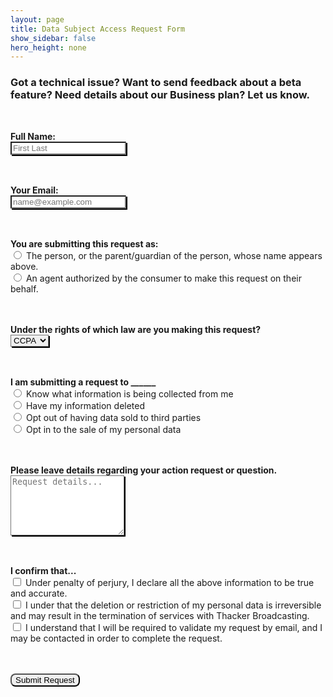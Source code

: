 ```yaml
---
layout: page
title: Data Subject Access Request Form
show_sidebar: false
hero_height: none
---
```

<style>
.div-class {
    margin-top:3rem;
}

.input {
    box-shadow: 2px 2px;
}

.input-radio {

}

.input-dropdown {

}

.button {
    border-radius: 0.5rem
}
</style>

<h3>Got a technical issue? Want to send feedback about a beta feature? Need details about our Business plan? Let us know.</h3>
<section>
    <div>
        <form action="https://formspree.io/f/mpzvqdqp" method="POST">
            <div class="div-class">
          	    <label for="name"><strong>Full Name:</strong></label><br>
            	    <input class="input" type="message" name="name" placeholder="First Last" required>
            </div>
            <div class="div-class">
                <label for="email"><strong>Your Email:</strong></label><br>
                    <input class="input" type="email" name="email" placeholder="name@example.com" required>
            </div>
            <div class="div-class">
          	    <label for="submitting-for"><strong>You are submitting this request as:</strong></label><br>
                    <input type="radio" name="submitting-for" value="The person, or the parent/guardian of the person, whose name appears above." required>
                        <label for="myself">The person, or the parent/guardian of the person, whose name appears above.</label><br>
                    <input type="radio" name="submitting-for" value="An agent authorized by the consumer to make this request on their behalf.">
                        <label for="someone-else">An agent authorized by the consumer to make this request on their behalf.</label><br>
            </div>
            <div class="div-class">
          	    <label for="rights"><strong>Under the rights of which law are you making this request?</strong></label><br>
                    <select class="input" name="rights" required>
                        <option value="ccpa">CCPA</option>
                        <option value="gdpr">GDPR</option>
                    </select>
            </div>
            <div class="div-class">
                <label for="reason-for-request"><strong>I am submitting a request to ______</strong></label><br>
                    <input type="radio" name="reason-for-request" value="Know what information is being collected from me" required>
                        <label for="what-is-collected">Know what information is being collected from me</label><br>
                    <input type="radio" name="reason-for-request" value="Have my information deleted">
                        <label for="what-is-collected">Have my information deleted</label><br>
                    <input type="radio" name="reason-for-request" value="Opt out of having data sold to third parties">
                        <label for="what-is-collected">Opt out of having data sold to third parties</label><br>
                    <input type="radio" name="reason-for-request" value="Opt in to the sale of my personal data">
                        <label for="what-is-collected">Opt in to the sale of my personal data</label><br>
            </div>
            <div class="div-class">
                <label for="request-details"><strong>Please leave details regarding your action request or question.</strong></label><br>
                    <textarea class="input" name="request-details" rows="6" placeholder="Request details..." required></textarea>
            </div>
            <div class="div-class">
                <label for="confirmation"><strong>I confirm that...</strong></label><br>
                    <input type="checkbox" name="confirmation" value="Under penalty of perjury, I declare all the above information to be true and accurate." required>
                        <label for="confirmation">Under penalty of perjury, I declare all the above information to be true and accurate.</label><br>
                    <input type="checkbox" name="confirmation" value="I under that the deletion or restriction of my personal data is irreversible and may result in the termination of services with Thacker Broadcasting." required>
                        <label for="confirmation">I under that the deletion or restriction of my personal data is irreversible and may result in the termination of services with Thacker Broadcasting.</label><br>
                    <input type="checkbox" name="confirmation" value="I understand that I will be required to validate my request by email, and I may be contacted in order to complete the request." required>
                        <label for="confirmation">I understand that I will be required to validate my request by email, and I may be contacted in order to complete the request.</label><br>
            </div>
            <div class="div-class">
                <button class="button" type="submit">Submit Request</button>
            </div>
        </form>
    </div>
</section>